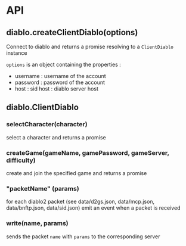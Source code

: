 # API

## diablo.createClientDiablo(options)

Connect to diablo and returns a promise resolving to a `ClientDiablo` instance

`options` is an object containing the properties :
 * username : username of the account
 * password : password of the account
 * host : sid host : diablo server host
 

## diablo.ClientDiablo

### selectCharacter(character)

select a character and returns a promise

### createGame(gameName, gamePassword, gameServer, difficulty)

create and join the specified game and returns a promise

### "packetName" (params)

for each diablo2 packet (see data/d2gs.json, data/mcp.json, data/bnftp.json, data/sid.json)
emit an event when a packet is received

### write(name, params)

sends the packet `name` with `params` to the corresponding server




